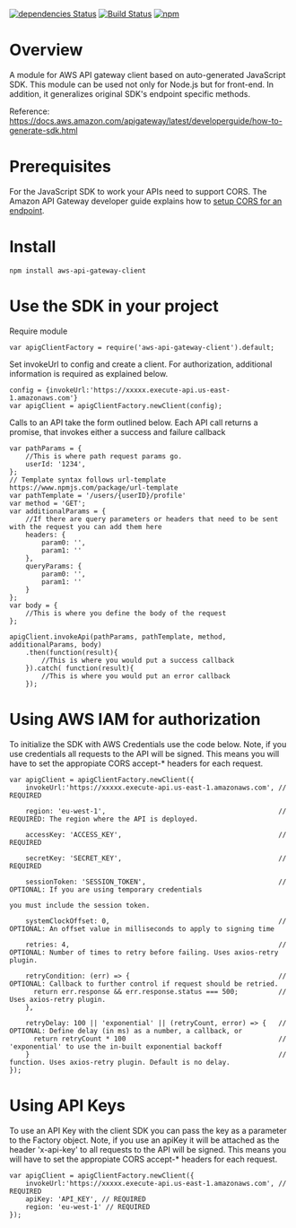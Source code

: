 [![dependencies Status](https://david-dm.org/kndt84/aws-api-gateway-client/status.svg)](https://david-dm.org/kndt84/aws-api-gateway-client)
[![Build Status](https://travis-ci.org/kndt84/aws-api-gateway-client.svg?branch=master)](https://travis-ci.org/kndt84/aws-api-gateway-client)
[![npm](https://img.shields.io/npm/dm/aws-api-gateway-client.svg)](https://www.npmjs.com/package/aws-api-gateway-client)


# Overview
A module for AWS API gateway client based on auto-generated JavaScript SDK. This module can be used not only for Node.js but for front-end. In addition, it generalizes original SDK's endpoint specific methods.

Reference:  
https://docs.aws.amazon.com/apigateway/latest/developerguide/how-to-generate-sdk.html

# Prerequisites
For the JavaScript SDK to work your APIs need to support CORS. The Amazon API Gateway developer guide explains how to [setup CORS for an endpoint](https://docs.aws.amazon.com/apigateway/latest/developerguide/how-to-cors.html).

# Install
```
npm install aws-api-gateway-client
```

# Use the SDK in your project

Require module
```
var apigClientFactory = require('aws-api-gateway-client').default;
```

Set invokeUrl to config and create a client. For authorization, additional information is required as explained below.
```
config = {invokeUrl:'https://xxxxx.execute-api.us-east-1.amazonaws.com'}
var apigClient = apigClientFactory.newClient(config);
```

Calls to an API take the form outlined below. Each API call returns a promise, that invokes either a success and failure callback

```
var pathParams = {
    //This is where path request params go. 
    userId: '1234',
};
// Template syntax follows url-template https://www.npmjs.com/package/url-template
var pathTemplate = '/users/{userID}/profile'
var method = 'GET';
var additionalParams = {
    //If there are query parameters or headers that need to be sent with the request you can add them here
    headers: {
        param0: '',
        param1: ''
    },
    queryParams: {
        param0: '',
        param1: ''
    }
};
var body = {
    //This is where you define the body of the request
};

apigClient.invokeApi(pathParams, pathTemplate, method, additionalParams, body)
    .then(function(result){
        //This is where you would put a success callback
    }).catch( function(result){
        //This is where you would put an error callback
    });
```

# Using AWS IAM for authorization
To initialize the SDK with AWS Credentials use the code below. Note, if you use credentials all requests to the API will be signed. This means you will have to set the appropiate CORS accept-* headers for each request.

```
var apigClient = apigClientFactory.newClient({
    invokeUrl:'https://xxxxx.execute-api.us-east-1.amazonaws.com', // REQUIRED
    
    region: 'eu-west-1',                                           // REQUIRED: The region where the API is deployed.
    
    accessKey: 'ACCESS_KEY',                                       // REQUIRED
    
    secretKey: 'SECRET_KEY',                                       // REQUIRED

    sessionToken: 'SESSION_TOKEN',                                 // OPTIONAL: If you are using temporary credentials
                                                                                you must include the session token.
    
    systemClockOffset: 0,                                          // OPTIONAL: An offset value in milliseconds to apply to signing time
    
    retries: 4,                                                    // OPTIONAL: Number of times to retry before failing. Uses axios-retry plugin.
    
    retryCondition: (err) => {                                     // OPTIONAL: Callback to further control if request should be retried.
      return err.response && err.response.status === 500;          //           Uses axios-retry plugin.
    },
    
    retryDelay: 100 || 'exponential' || (retryCount, error) => {   // OPTIONAL: Define delay (in ms) as a number, a callback, or
      return retryCount * 100                                      //           'exponential' to use the in-built exponential backoff
    }                                                              //           function. Uses axios-retry plugin. Default is no delay.
});
```

# Using API Keys
To use an API Key with the client SDK you can pass the key as a parameter to the Factory object. Note, if you use an apiKey it will be attached as the header 'x-api-key' to all requests to the API will be signed. This means you will have to set the appropiate CORS accept-* headers for each request.

```
var apigClient = apigClientFactory.newClient({
    invokeUrl:'https://xxxxx.execute-api.us-east-1.amazonaws.com', // REQUIRED
    apiKey: 'API_KEY', // REQUIRED
    region: 'eu-west-1' // REQUIRED
});
```
